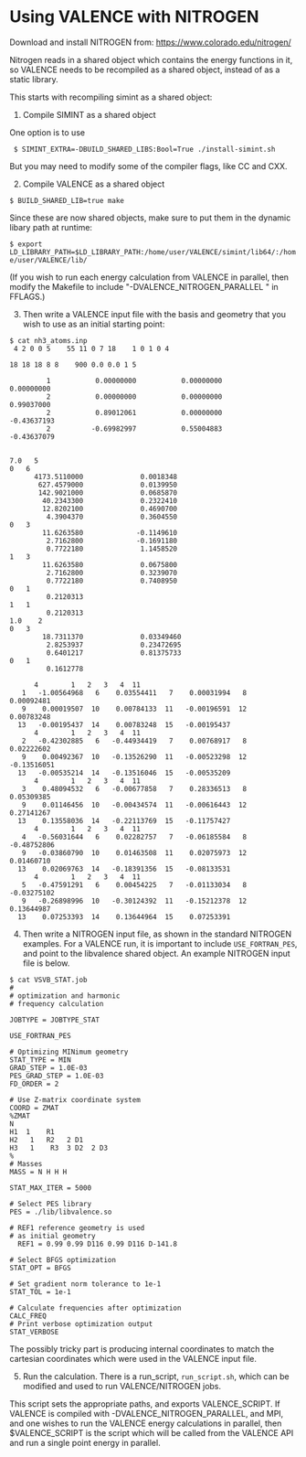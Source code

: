 # Using VALENCE with NITROGEN

Download and install NITROGEN from: https://www.colorado.edu/nitrogen/

Nitrogen reads in a shared object which contains the energy functions
in it, so VALENCE needs to be recompiled as a shared object, instead
of as a static library.

This starts with recompiling simint as a shared object: 

1. Compile SIMINT as a shared object 

One option is to use 

``` $ SIMINT_EXTRA=-DBUILD_SHARED_LIBS:Bool=True ./install-simint.sh```

But you may need to modify some of the compiler flags, like CC and CXX.

2. Compile VALENCE as a shared object

``` $ BUILD_SHARED_LIB=true make ```

Since these are now shared objects, make sure to put them in the dynamic
libary path at runtime:

``` $ export LD_LIBRARY_PATH=$LD_LIBRARY_PATH:/home/user/VALENCE/simint/lib64/:/home/user/VALENCE/lib/ ```

(If you wish to run each energy calculation from VALENCE in parallel,
then modify the Makefile to include "-DVALENCE_NITROGEN_PARALLEL "
in FFLAGS.)

3. Then write a VALENCE input file with the basis and geometry that you wish to use as an initial starting point:

```
$ cat nh3_atoms.inp 
 4 2 0 0 5    55 11 0 7 18    1 0 1 0 4    

18 18 18 8 8    900 0.0 0.0 1 5

         1           0.00000000           0.00000000           0.00000000
         2           0.00000000           0.00000000           0.99037000
         2           0.89012061           0.00000000          -0.43637193
         2          -0.69982997           0.55004883          -0.43637079


7.0   5
0   6
      4173.5110000              0.0018348        
       627.4579000              0.0139950        
       142.9021000              0.0685870        
        40.2343300              0.2322410        
        12.8202100              0.4690700        
         4.3904370              0.3604550        
0   3
        11.6263580             -0.1149610              
         2.7162800             -0.1691180              
         0.7722180              1.1458520              
1   3
        11.6263580              0.0675800        
         2.7162800              0.3239070        
         0.7722180              0.7408950        
0   1
         0.2120313              
1   1
         0.2120313
1.0    2
0   3
        18.7311370              0.03349460       
         2.8253937              0.23472695       
         0.6401217              0.81375733       
0   1
         0.1612778

      4        1   2   3   4  11
   1   -1.00564968   6    0.03554411   7    0.00031994   8    0.00092481
   9    0.00019507  10    0.00784133  11   -0.00196591  12    0.00783248
  13   -0.00195437  14    0.00783248  15   -0.00195437
      4        1   2   3   4  11
   2   -0.42302885   6   -0.44934419   7    0.00768917   8    0.02222602
   9    0.00492367  10   -0.13526290  11   -0.00523298  12   -0.13516051
  13   -0.00535214  14   -0.13516046  15   -0.00535209
      4        1   2   3   4  11
   3    0.48094532   6   -0.00677858   7    0.28336513   8    0.05309385
   9    0.01146456  10   -0.00434574  11   -0.00616443  12    0.27141267
  13    0.13558036  14   -0.22113769  15   -0.11757427
      4        1   2   3   4  11
   4   -0.56031644   6    0.02282757   7   -0.06185584   8   -0.48752806
   9   -0.03860790  10    0.01463508  11    0.02075973  12    0.01460710
  13    0.02069763  14   -0.18391356  15   -0.08133531
      4        1   2   3   4  11
   5   -0.47591291   6    0.00454225   7   -0.01133034   8   -0.03275102
   9   -0.26898996  10   -0.30124392  11   -0.15212378  12    0.13644987
  13    0.07253393  14    0.13644964  15    0.07253391
```

4. Then write a NITROGEN input file, as shown in the standard NITROGEN examples.
For a VALENCE run, it is important to include `USE_FORTRAN_PES`, and point to
the libvalence shared object. An example NITROGEN input file is below.

```
$ cat VSVB_STAT.job
#
# optimization and harmonic 
# frequency calculation

JOBTYPE = JOBTYPE_STAT

USE_FORTRAN_PES

# Optimizing MINimum geometry
STAT_TYPE = MIN
GRAD_STEP = 1.0E-03
PES_GRAD_STEP = 1.0E-03
FD_ORDER = 2

# Use Z-matrix coordinate system
COORD = ZMAT
%ZMAT
N
H1  1    R1
H2   1   R2   2 D1
H3   1    R3  3 D2  2 D3
%
# Masses
MASS = N H H H

STAT_MAX_ITER = 5000

# Select PES library
PES = ./lib/libvalence.so

# REF1 reference geometry is used
# as initial geometry
  REF1 = 0.99 0.99 D116 0.99 D116 D-141.8

# Select BFGS optimization
STAT_OPT = BFGS

# Set gradient norm tolerance to 1e-1
STAT_TOL = 1e-1

# Calculate frequencies after optimization
CALC_FREQ
# Print verbose optimization output
STAT_VERBOSE

```

The possibly tricky part is producing internal coordinates to match the cartesian coordinates which
were used in the VALENCE input file.

5. Run the calculation. There is a run_script, `run_script.sh`, which can be modified and used to run
VALENCE/NITROGEN jobs.

This script sets the appropriate paths, and exports VALENCE_SCRIPT.
If VALENCE is compiled with -DVALENCE_NITROGEN_PARALLEL, and MPI, and one wishes to run the
VALENCE energy calculations in parallel, then $VALENCE_SCRIPT is the
script which will be called from the VALENCE API and run a single point
energy in parallel.


